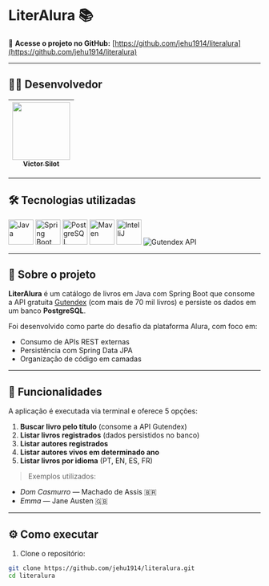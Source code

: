 # LiterAlura 📚

🔗 **Acesse o projeto no GitHub:** [https://github.com/jehu1914/literalura](https://github.com/jehu1914/literalura)

---

## 👨‍💻 Desenvolvedor

| [<img src="https://avatars.githubusercontent.com/u/118707461?v=4" width=115><br><sub>Victor Silot</sub>](https://github.com/jehu1914) |
| :---: |

---

## 🛠️ Tecnologias utilizadas

<p align="left">
  <img src="https://cdn.jsdelivr.net/gh/devicons/devicon/icons/java/java-original.svg" width="50" title="Java"/>
  <img src="https://cdn.jsdelivr.net/gh/devicons/devicon/icons/spring/spring-original.svg" width="50" title="Spring Boot"/>
  <img src="https://cdn.jsdelivr.net/gh/devicons/devicon/icons/postgresql/postgresql-original.svg" width="50" title="PostgreSQL"/>
  <img src="https://cdn.jsdelivr.net/gh/devicons/devicon/icons/maven/maven-original.svg" width="50" title="Maven"/>
  <img src="https://cdn.jsdelivr.net/gh/devicons/devicon/icons/intellij/intellij-original.svg" width="50" title="IntelliJ"/>
  <img src="https://img.shields.io/badge/API-Gutendex-4a4a4a?style=flat&logo=bookstack&logoColor=white" title="Gutendex API"/>
</p>

---

## 📖 Sobre o projeto

**LiterAlura** é um catálogo de livros em Java com Spring Boot que consome a API gratuita [Gutendex](https://gutendex.com/) (com mais de 70 mil livros) e persiste os dados em um banco **PostgreSQL**.

Foi desenvolvido como parte do desafio da plataforma Alura, com foco em:

- Consumo de APIs REST externas
- Persistência com Spring Data JPA
- Organização de código em camadas

---

## 🚀 Funcionalidades

A aplicação é executada via terminal e oferece 5 opções:

1. **Buscar livro pelo título** (consome a API Gutendex)
2. **Listar livros registrados** (dados persistidos no banco)
3. **Listar autores registrados**
4. **Listar autores vivos em determinado ano**
5. **Listar livros por idioma** (PT, EN, ES, FR)

> Exemplos utilizados:
- *Dom Casmurro* — Machado de Assis 🇧🇷
- *Emma* — Jane Austen 🇬🇧

---

## ⚙️ Como executar

1. Clone o repositório:

```bash
git clone https://github.com/jehu1914/literalura.git
cd literalura
